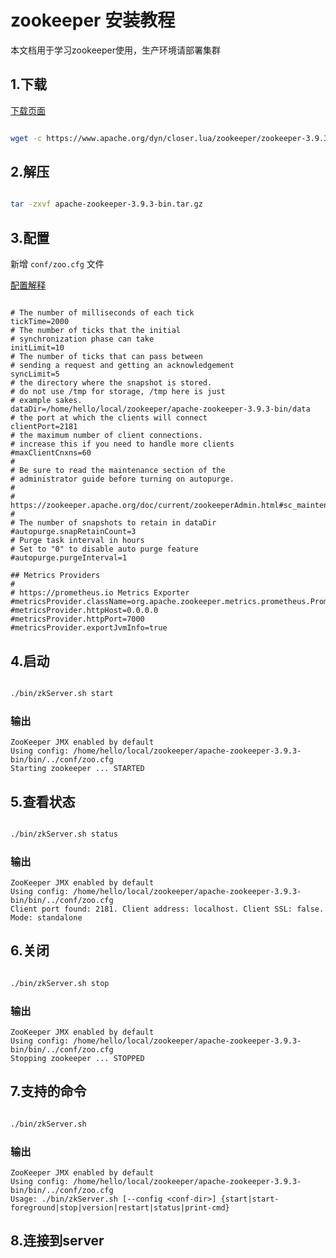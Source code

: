# zookeeper 安装教程

本文档用于学习zookeeper使用，生产环境请部署集群

## 1.下载

[下载页面](https://zookeeper.apache.org/releases.html)
```bash

wget -c https://www.apache.org/dyn/closer.lua/zookeeper/zookeeper-3.9.3/apache-zookeeper-3.9.3-bin.tar.gz
```

## 2.解压

```bash

tar -zxvf apache-zookeeper-3.9.3-bin.tar.gz
```

## 3.配置

新增 `conf/zoo.cfg` 文件

[配置解释](./zookeeper配置项详解.md)

```properties

# The number of milliseconds of each tick
tickTime=2000
# The number of ticks that the initial
# synchronization phase can take
initLimit=10
# The number of ticks that can pass between
# sending a request and getting an acknowledgement
syncLimit=5
# the directory where the snapshot is stored.
# do not use /tmp for storage, /tmp here is just
# example sakes.
dataDir=/home/hello/local/zookeeper/apache-zookeeper-3.9.3-bin/data
# the port at which the clients will connect
clientPort=2181
# the maximum number of client connections.
# increase this if you need to handle more clients
#maxClientCnxns=60
#
# Be sure to read the maintenance section of the
# administrator guide before turning on autopurge.
#
# https://zookeeper.apache.org/doc/current/zookeeperAdmin.html#sc_maintenance
#
# The number of snapshots to retain in dataDir
#autopurge.snapRetainCount=3
# Purge task interval in hours
# Set to "0" to disable auto purge feature
#autopurge.purgeInterval=1

## Metrics Providers
#
# https://prometheus.io Metrics Exporter
#metricsProvider.className=org.apache.zookeeper.metrics.prometheus.PrometheusMetricsProvider
#metricsProvider.httpHost=0.0.0.0
#metricsProvider.httpPort=7000
#metricsProvider.exportJvmInfo=true
```

## 4.启动

```bash

./bin/zkServer.sh start
```

### 输出
```text
ZooKeeper JMX enabled by default
Using config: /home/hello/local/zookeeper/apache-zookeeper-3.9.3-bin/bin/../conf/zoo.cfg
Starting zookeeper ... STARTED
```

## 5.查看状态

```bash

./bin/zkServer.sh status
```

### 输出
```text
ZooKeeper JMX enabled by default
Using config: /home/hello/local/zookeeper/apache-zookeeper-3.9.3-bin/bin/../conf/zoo.cfg
Client port found: 2181. Client address: localhost. Client SSL: false.
Mode: standalone
```

## 6.关闭

```bash

./bin/zkServer.sh stop
```

### 输出
```text
ZooKeeper JMX enabled by default
Using config: /home/hello/local/zookeeper/apache-zookeeper-3.9.3-bin/bin/../conf/zoo.cfg
Stopping zookeeper ... STOPPED
```

## 7.支持的命令

```bash

./bin/zkServer.sh
```

### 输出
```text
ZooKeeper JMX enabled by default
Using config: /home/hello/local/zookeeper/apache-zookeeper-3.9.3-bin/bin/../conf/zoo.cfg
Usage: ./bin/zkServer.sh [--config <conf-dir>] {start|start-foreground|stop|version|restart|status|print-cmd}
```

## 8.连接到server

```bash


```